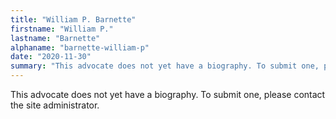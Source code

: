 ```yaml
---
title: "William P. Barnette"
firstname: "William P."
lastname: "Barnette"
alphaname: "barnette-william-p"
date: "2020-11-30"
summary: "This advocate does not yet have a biography. To submit one, please contact the site administrator."
---
```

This advocate does not yet have a biography. To submit one, please contact the site administrator.

